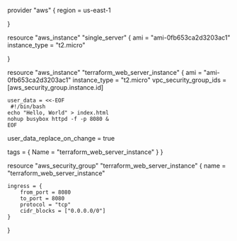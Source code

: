 provider "aws" {
    region = us-east-1
  
}

resource "aws_instance" "single_server" {
    ami = "ami-0fb653ca2d3203ac1"
    instance_type = "t2.micro"
  
}

resource "aws_instance" "terraform_web_server_instance" {
    ami =  "ami-0fb653ca2d3203ac1" 
    instance_type = "t2.micro"
    vpc_security_group_ids = [aws_security_group.instance.id]

    user_data = <<-EOF
     #!/bin/bash
    echo "Hello, World" > index.html
    nohup busybox httpd -f -p 8080 &
    EOF
user_data_replace_on_change = true

tags = {
  Name = "terraform_web_server_instance"
}
}

resource "aws_security_group" "terraform_web_server_instance" {
    name = "terraform_web_server_instance"

    ingress = {
        from_port = 8080
        to_port = 8080
        protocol = "tcp"
        cidr_blocks = ["0.0.0.0/0"]
    }
  
}



